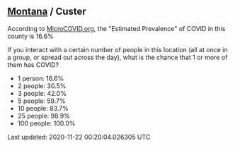 
## [Montana](/united-states/montana) / Custer

According to [MicroCOVID.org](http://microcovid.org),
the "Estimated Prevalence" of COVID in this county is 16.6%

If you interact with a certain number of people in this location
(all at once in a group, or spread out across the day), what is the chance that
1 or more of them has COVID?

- 1 person: 16.6%
- 2 people: 30.5%
- 3 people: 42.0%
- 5 people: 59.7%
- 10 people: 83.7%
- 25 people: 98.9%
- 100 people: 100.0%

Last updated: 2020-11-22 00:20:04.026305 UTC
